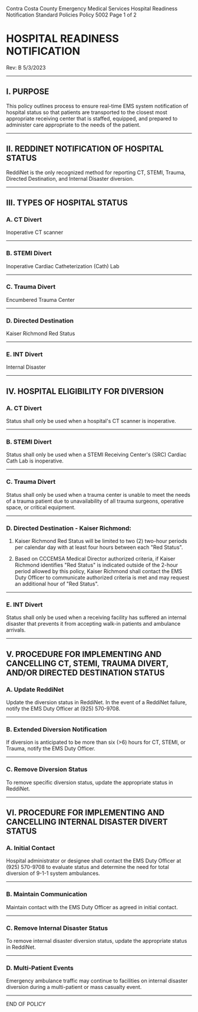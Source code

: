 Contra Costa County Emergency Medical Services
Hospital Readiness Notification
Standard Policies
Policy 5002
Page 1 of 2

# HOSPITAL READINESS NOTIFICATION

Rev: B
5/3/2023

---

## I. PURPOSE

This policy outlines process to ensure real-time EMS system notification of hospital status so that patients are transported to the closest most appropriate receiving center that is staffed, equipped, and prepared to administer care appropriate to the needs of the patient.

---

## II. REDDINET NOTIFICATION OF HOSPITAL STATUS

ReddiNet is the only recognized method for reporting CT, STEMI, Trauma, Directed Destination, and Internal Disaster diversion.

---

## III. TYPES OF HOSPITAL STATUS

### A. CT Divert
Inoperative CT scanner

---

### B. STEMI Divert
Inoperative Cardiac Catheterization (Cath) Lab

---

### C. Trauma Divert
Encumbered Trauma Center

---

### D. Directed Destination
Kaiser Richmond Red Status

---

### E. INT Divert
Internal Disaster

---

## IV. HOSPITAL ELIGIBILITY FOR DIVERSION

### A. CT Divert

Status shall only be used when a hospital's CT scanner is inoperative.

---

### B. STEMI Divert

Status shall only be used when a STEMI Receiving Center's (SRC) Cardiac Cath Lab is inoperative.

---

### C. Trauma Divert

Status shall only be used when a trauma center is unable to meet the needs of a trauma patient due to unavailability of all trauma surgeons, operative space, or critical equipment.

---

### D. Directed Destination - Kaiser Richmond:

1. Kaiser Richmond Red Status will be limited to two (2) two-hour periods per calendar day with at least four hours between each "Red Status".

2. Based on CCCEMSA Medical Director authorized criteria, if Kaiser Richmond identifies "Red Status" is indicated outside of the 2-hour period allowed by this policy, Kaiser Richmond shall contact the EMS Duty Officer to communicate authorized criteria is met and may request an additional hour of "Red Status".

---

### E. INT Divert

Status shall only be used when a receiving facility has suffered an internal disaster that prevents it from accepting walk-in patients and ambulance arrivals.

---

## V. PROCEDURE FOR IMPLEMENTING AND CANCELLING CT, STEMI, TRAUMA DIVERT, AND/OR DIRECTED DESTINATION STATUS

### A. Update ReddiNet

Update the diversion status in ReddiNet. In the event of a ReddiNet failure, notify the EMS Duty Officer at (925) 570-9708.

---

### B. Extended Diversion Notification

If diversion is anticipated to be more than six (>6) hours for CT, STEMI, or Trauma, notify the EMS Duty Officer.

---

### C. Remove Diversion Status

To remove specific diversion status, update the appropriate status in ReddiNet.

---

## VI. PROCEDURE FOR IMPLEMENTING AND CANCELLING INTERNAL DISASTER DIVERT STATUS

### A. Initial Contact

Hospital administrator or designee shall contact the EMS Duty Officer at (925) 570-9708 to evaluate status and determine the need for total diversion of 9-1-1 system ambulances.

---

### B. Maintain Communication

Maintain contact with the EMS Duty Officer as agreed in initial contact.

---

### C. Remove Internal Disaster Status

To remove internal disaster diversion status, update the appropriate status in ReddiNet.

---

### D. Multi-Patient Events

Emergency ambulance traffic may continue to facilities on internal disaster diversion during a multi-patient or mass casualty event.

---

END OF POLICY

